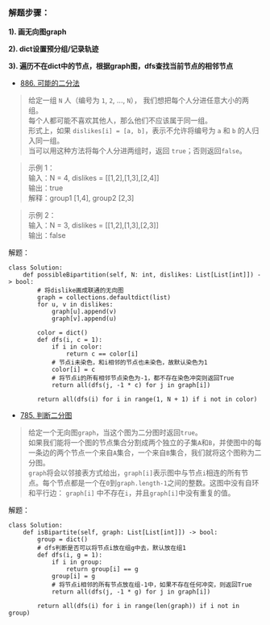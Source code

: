 ### 解题步骤：
**1). 画无向图graph**

**2). dict设置预分组/记录轨迹**

**3). 遍历不在dict中的节点，根据graph图，dfs查找当前节点的相邻节点**


- [886. 可能的二分法](https://leetcode-cn.com/problems/possible-bipartition/)
>给定一组 `N` 人（编号为 `1`, `2`, ..., `N`）， 我们想把每个人分进任意大小的两组。    
每个人都可能不喜欢其他人，那么他们不应该属于同一组。    
形式上，如果 `dislikes[i] = [a, b]`，表示不允许将编号为 `a` 和 `b` 的人归入同一组。    
当可以用这种方法将每个人分进两组时，返回 `true`；否则返回`false`。

>示例 1：    
输入：N = 4, dislikes = [[1,2],[1,3],[2,4]]   
输出：true    
解释：group1 [1,4], group2 [2,3]    

>示例 2：    
输入：N = 3, dislikes = [[1,2],[1,3],[2,3]]     
输出：false   

解题：
```python3
class Solution:
    def possibleBipartition(self, N: int, dislikes: List[List[int]]) -> bool:
        # 将dislike画成联通的无向图
        graph = collections.defaultdict(list)
        for u, v in dislikes:
            graph[u].append(v)
            graph[v].append(u)
        
        color = dict()
        def dfs(i, c = 1):
            if i in color:
                return c == color[i]
            # 节点i未染色，和i相邻的节点也未染色，故默认染色为1
            color[i] = c
            # 将节点i的所有相邻节点染色为-1，都不存在染色冲突则返回True
            return all(dfs(j, -1 * c) for j in graph[i])
        
        return all(dfs(i) for i in range(1, N + 1) if i not in color)
```

- [785. 判断二分图](https://leetcode-cn.com/problems/is-graph-bipartite/)

>给定一个无向图`graph`，当这个图为二分图时返回`true`。      
如果我们能将一个图的节点集合分割成两个独立的子集`A`和`B`，并使图中的每一条边的两个节点一个来自`A`集合，一个来自`B`集合，我们就将这个图称为二分图。         
`graph`将会以邻接表方式给出，`graph[i]`表示图中与节点`i`相连的所有节点。每个节点都是一个在`0`到`graph.length-1`之间的整数。这图中没有自环和平行边： `graph[i]` 中不存在`i`，并且`graph[i]`中没有重复的值。

解题：
```python3
class Solution:
    def isBipartite(self, graph: List[List[int]]) -> bool:
        group = dict()
        # dfs判断是否可以将节点i放在组g中去，默认放在组1
        def dfs(i, g = 1):
            if i in group:
                return group[i] == g 
            group[i] = g
            # 将节点i相邻的所有节点放在组-1中，如果不存在任何冲突，则返回True
            return all(dfs(j, -1 * g) for j in graph[i])
        
        return all(dfs(i) for i in range(len(graph)) if i not in group)
```
